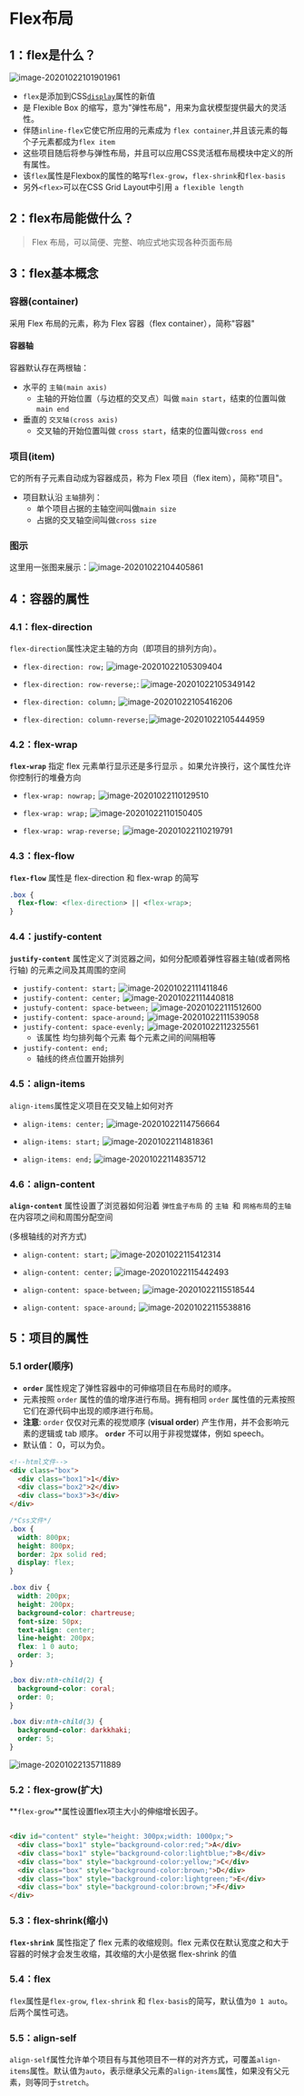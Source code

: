 # Flex布局

## 1：flex是什么？



![image-20201022101901961](C:\Users\17840\AppData\Roaming\Typora\typora-user-images\image-20201022101901961.png)



+ `flex`是添加到CSS[`display`](https://developer.mozilla.org/en-US/docs/Web/CSS/display)属性的新值
+ 是 Flexible Box 的缩写，意为"弹性布局"，用来为盒状模型提供最大的灵活性。
+ 伴随`inline-flex`它使它所应用的元素成为 `flex container`,并且该元素的每个子元素都成为`flex item`
+ 这些项目随后将参与弹性布局，并且可以应用CSS灵活框布局模块中定义的所有属性。
+ 该`flex`属性是Flexbox的属性的略写`flex-grow`，`flex-shrink`和`flex-basis`
+ 另外`<flex>`可以在CSS Grid Layout中引用 `a flexible length`

## 2：flex布局能做什么？

> Flex 布局，可以简便、完整、响应式地实现各种页面布局





## 3：flex基本概念

### 容器(container)

采用 Flex 布局的元素，称为 Flex 容器（flex container），简称"容器"

####  容器轴

容器默认存在两根轴：

+ 水平的 `主轴(main axis)`
  + 主轴的开始位置（与边框的交叉点）叫做 `main start`，结束的位置叫做`main end`
+ 垂直的 `交叉轴(cross axis)`
  + 交叉轴的开始位置叫做 `cross start`，结束的位置叫做`cross end`

### 项目(item)

它的所有子元素自动成为容器成员，称为 Flex 项目（flex item），简称"项目"。

+ 项目默认沿 `主轴`排列：
  + 单个项目占据的主轴空间叫做`main size`
  + 占据的交叉轴空间叫做`cross size`

### 图示



这里用一张图来展示：![image-20201022104405861](C:\Users\17840\AppData\Roaming\Typora\typora-user-images\image-20201022104405861.png)



## 4：容器的属性

### 4.1：flex-direction

`flex-direction`属性决定主轴的方向（即项目的排列方向）。

+ `flex-direction: row;`                       ![image-20201022105309404](C:\Users\17840\AppData\Roaming\Typora\typora-user-images\image-20201022105309404.png)

+ `flex-direction: row-reverse;`:      ![image-20201022105349142](C:\Users\17840\AppData\Roaming\Typora\typora-user-images\image-20201022105349142.png)

+ `flex-direction: column;`                 ![image-20201022105416206](C:\Users\17840\AppData\Roaming\Typora\typora-user-images\image-20201022105416206.png)

+ `flex-direction: column-reverse;`![image-20201022105444959](C:\Users\17840\AppData\Roaming\Typora\typora-user-images\image-20201022105444959.png)



### 4.2：flex-wrap

**`flex-wrap`** 指定 flex 元素单行显示还是多行显示 。如果允许换行，这个属性允许你控制行的堆叠方向

+ `flex-wrap: nowrap;`             ![image-20201022110129510](C:\Users\17840\AppData\Roaming\Typora\typora-user-images\image-20201022110129510.png)

+ `flex-wrap: wrap;`                   ![image-20201022110150405](C:\Users\17840\AppData\Roaming\Typora\typora-user-images\image-20201022110150405.png)

+ `flex-wrap: wrap-reverse;`  ![image-20201022110219791](C:\Users\17840\AppData\Roaming\Typora\typora-user-images\image-20201022110219791.png)



### 4.3：flex-flow

**`flex-flow`** 属性是 flex-direction 和 flex-wrap 的简写

```css
.box {
  flex-flow: <flex-direction> || <flex-wrap>;
}
```



### 4.4：justify-content

**`justify-content`** 属性定义了浏览器之间，如何分配顺着弹性容器主轴(或者网格行轴) 的元素之间及其周围的空间

+ `justify-content: start;`                   ![image-20201022111411846](C:\Users\17840\AppData\Roaming\Typora\typora-user-images\image-20201022111411846.png)
+ `justify-content: center;`                ![image-20201022111440818](C:\Users\17840\AppData\Roaming\Typora\typora-user-images\image-20201022111440818.png)
+ `justufy-content: space-between;` ![image-20201022111512600](C:\Users\17840\AppData\Roaming\Typora\typora-user-images\image-20201022111512600.png)
+ `justify-content: space-around;`   ![image-20201022111539058](C:\Users\17840\AppData\Roaming\Typora\typora-user-images\image-20201022111539058.png)
+ `justify-content: space-evenly;`   ![image-20201022112325561](C:\Users\17840\AppData\Roaming\Typora\typora-user-images\image-20201022112325561.png)
  + 该属性 均匀排列每个元素 每个元素之间的间隔相等 
+ `justify-content: end;`
  + 轴线的终点位置开始排列



### 4.5：align-items

`align-items`属性定义项目在交叉轴上如何对齐

+ `align-items: center;`     ![image-20201022114756664](C:\Users\17840\AppData\Roaming\Typora\typora-user-images\image-20201022114756664.png)

+ `align-items: start;`       ![image-20201022114818361](C:\Users\17840\AppData\Roaming\Typora\typora-user-images\image-20201022114818361.png)
+ `align-items: end;`           ![image-20201022114835712](C:\Users\17840\AppData\Roaming\Typora\typora-user-images\image-20201022114835712.png)



### 4.6：align-content

**`align-content`** 属性设置了浏览器如何沿着 `弹性盒子布局` 的 `主轴 `和  `网格布局`的`主轴`在内容项之间和周围分配空间

(多根轴线的对齐方式)

+ `align-content: start;`                        ![image-20201022115412314](C:\Users\17840\AppData\Roaming\Typora\typora-user-images\image-20201022115412314.png)

+ `align-content: center;`                      ![image-20201022115442493](C:\Users\17840\AppData\Roaming\Typora\typora-user-images\image-20201022115442493.png)

+ `align-content: space-between;`       ![image-20201022115518544](C:\Users\17840\AppData\Roaming\Typora\typora-user-images\image-20201022115518544.png)

+ `align-content: space-around;`         ![image-20201022115538816](C:\Users\17840\AppData\Roaming\Typora\typora-user-images\image-20201022115538816.png)

  



## 5：项目的属性

### 5.1 order(顺序)

+ **`order`** 属性规定了弹性容器中的可伸缩项目在布局时的顺序。
+ 元素按照 `order` 属性的值的增序进行布局。拥有相同 `order` 属性值的元素按照它们在源代码中出现的顺序进行布局。
+ **注意**: `order` 仅仅对元素的视觉顺序 (**visual order**) 产生作用，并不会影响元素的逻辑或 tab 顺序。 **`order`** 不可以用于非视觉媒体，例如 speech。
+ 默认值： 0，可以为负。

```html
<!--html文件-->
<div class="box">
  <div class="box1">1</div>
  <div class="box2">2</div>
  <div class="box3">3</div>
</div>
```

```css
/*Css文件*/
.box {
  width: 800px;
  height: 800px;
  border: 2px solid red;
  display: flex;
}

.box div {
  width: 200px;
  height: 200px;
  background-color: chartreuse;
  font-size: 50px;
  text-align: center;
  line-height: 200px;
  flex: 1 0 auto;
  order: 3;
}

.box div:nth-child(2) {
  background-color: coral;
  order: 0;
}

.box div:nth-child(3) {
  background-color: darkkhaki;
  order: 5;
}
```

![image-20201022135711889](C:\Users\17840\AppData\Roaming\Typora\typora-user-images\image-20201022135711889.png)



### 5.2：flex-grow(扩大)

**`flex-grow`**属性设置flex项主大小的伸缩增长因子。

```html

<div id="content" style="height: 300px;width: 1000px;">
  <div class="box1" style="background-color:red;">A</div>
  <div class="box1" style="background-color:lightblue;">B</div>
  <div class="box" style="background-color:yellow;">C</div>
  <div class="box" style="background-color:brown;">D</div>
  <div class="box" style="background-color:lightgreen;">E</div>
  <div class="box" style="background-color:brown;">F</div>
</div>
```



### 5.3：flex-shrink(缩小)

**`flex-shrink`** 属性指定了 flex 元素的收缩规则。flex 元素仅在默认宽度之和大于容器的时候才会发生收缩，其收缩的大小是依据 flex-shrink 的值



### 5.4：flex

`flex`属性是`flex-grow`, `flex-shrink` 和 `flex-basis`的简写，默认值为`0 1 auto`。后两个属性可选。



### 5.5：align-self

`align-self`属性允许单个项目有与其他项目不一样的对齐方式，可覆盖`align-items`属性。默认值为`auto`，表示继承父元素的`align-items`属性，如果没有父元素，则等同于`stretch`。

